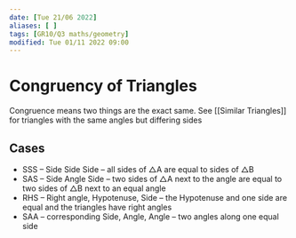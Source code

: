 ```yaml
---
date: [Tue 21/06 2022]
aliases: [ ]
tags: [GR10/Q3 maths/geometry]
modified: Tue 01/11 2022 09:00
---
```

# Congruency of Triangles
Congruence means two things are the exact same. See [[Similar Triangles]] for triangles with the same angles but differing sides

## Cases
- SSS – Side Side Side – all sides of △A are equal to sides of △B
- SAS – Side Angle Side – two sides of △A next to the angle are equal to two sides of △B next to an equal angle
- RHS – Right angle, Hypotenuse, Side – the Hypotenuse and one side are equal and the triangles have right angles
- SAA – corresponding Side, Angle, Angle – two angles along one equal side